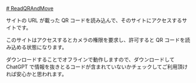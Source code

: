 [# ReadQRAndMove](https://uni928.github.io/ReadQRAndMove/)

サイトの URL が載った QR コードを読み込んで、そのサイトにアクセスするサイトです。

このサイトはアクセスするとカメラの権限を要求し、許可すると QR コードを読み込める状態になります。

ダウンロードすることでオフラインで動作しますので、ダウンロードして ChatGPT で情報を抜きとるコードが含まれていないかチェックしてご利用頂ければ安心かと思われます。
